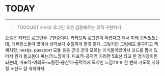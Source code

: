 # TODAY
-----------
> TODOLIST
> 카카오 로그인 토큰 검증해주는 로직 구현하기

요즘은 카카오 로그인을 구현중이다.
카카오톡 로그인이 어렵다고 해서 지레 겁먹었었는데, 레퍼런스들이 많아서 생각보다 수월하게 한것 같다. 그렇지만 그럼에도 불구하고 객체지향, nestjs, passport 모듈 등등 군데 군데 모르는 지식들이있어서
코드를 짬에 있어서 뭔가 돌고돌아 짜는(?)느낌이다.  마포역-공덕역 가려면 5호선 타고 한 정거장이면 되는데, 마포역-여의도-노량진-용산역-공덕역에 도착한 느낌?ㅎㅎ 한 번에 가도록 지하철 노선도 잘 숙지하자


